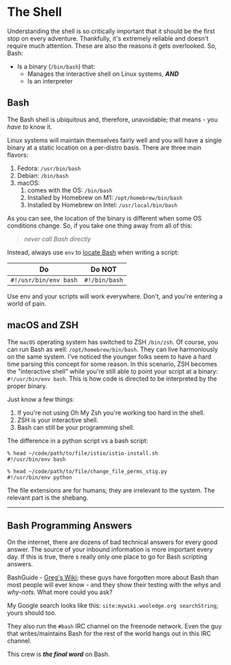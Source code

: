# The Shell

Understanding the shell is so critically important that it should be the first stop on every adventure. Thankfully, it's extremely reliable and doesn't require much attention. These are also the reasons it gets overlooked. So, Bash:

* Is a binary (`/bin/bash`) that:
  * Manages the interactive shell on Linux systems, **_AND_**
  * Is an interpreter

## Bash

The Bash shell is ubiquitous and, therefore, unavoidable; that means - you _have to_ know it.

Linux systems will maintain themselves fairly well and you will have a single binary at a static location on a per-distro basis. There are three main flavors:
1. Fedora: `/usr/bin/bash`
2. Debian: `/bin/bash`
3. macOS:
   1. comes with the OS: `/bin/bash`
   2. Installed by Homebrew on M1: `/opt/homebrew/bin/bash`
   3. Installed by Homebrew on Intel: `/usr/local/bin/bash`

As you can see, the location of the binary is different when some OS conditions change. So, if you take one thing away from all of this:

> _never call Bash directly_

Instead, always use `env` to [locate Bash] when writing a script:

| Do                    | Do NOT        |
|-----------------------|---------------|
| `#!/usr/bin/env bash` | `#!/bin/bash` |

Use env and your scripts will work everywhere. Don't, and you're entering a world of pain.

## macOS and ZSH

The `macOS` operating system has switched to ZSH `/bin/zsh`. Of course, you can run Bash as well: `/opt/homebrew/bin/bash`. They can live harmoniously on the same system. I've noticed the younger folks seem to have a hard time parsing this concept for some reason. In this scenario, ZSH becomes the "interactive shell" while you're still able to point your script at a binary: `#!/usr/bin/env bash`. This is how code is directed to be interpreted by the proper binary.

Just know a few things:

1. If you're not using Oh My Zsh you're working too hard in the shell.
2. ZSH is your interactive shell.
3. Bash can still be your programming shell.

The difference in a python script vs a bash script:

```shell
% head ~/code/path/to/file/istio/istio-install.sh
#!/usr/bin/env bash

% head ~/code/path/to/file/change_file_perms_stig.py        
#!/usr/bin/env python
```

The file extensions are for humans; they are irrelevant to the system. The relevant part is the shebang.

---

## Bash Programming Answers

On the internet, there are dozens of bad technical answers for every good answer. The source of your inbound information is more important every day. If this is true, there
s really only one place to go for Bash scripting answers.

BashGuide - [Greg's Wiki]; these guys have forgotten more about Bash than most people will ever know - and they show their testing with the _whys_ and _why-nots_. What more could you ask?

My Google search looks like this: `site:mywiki.wooledge.org searchString`; yours should too. 

They also run the `#bash` IRC channel on the freenode network. Even the guy that writes/maintains Bash for the rest of the world hangs out in this IRC channel.

This crew is **_the final word_** on Bash.

[locate Bash]:https://mywiki.wooledge.org/BashProgramming
[Greg's Wiki]:https://mywiki.wooledge.org/BashGuide
